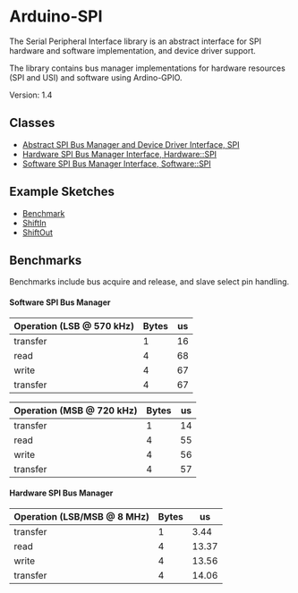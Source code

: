 # Arduino-SPI

The Serial Peripheral Interface library is an abstract interface for SPI
hardware and software implementation, and device driver support.

The library contains bus manager implementations for hardware
resources (SPI and USI) and software using Ardino-GPIO.

Version: 1.4

## Classes

* [Abstract SPI Bus Manager and Device Driver Interface, SPI](./src/SPI.h)
* [Hardware SPI Bus Manager Interface, Hardware::SPI](./src/Hardware/SPI.h)
* [Software SPI Bus Manager Interface, Software::SPI](./src/Software/SPI.h)

## Example Sketches

* [Benchmark](./examples/Benchmark)
* [ShiftIn](./examples/ShiftIn)
* [ShiftOut](./examples/ShiftOut)

## Benchmarks

Benchmarks include bus acquire and release, and slave select pin handling.

#### Software SPI Bus Manager

Operation (LSB @ 570 kHz) | Bytes | us
----------|-------|----
transfer | 1 | 16
read | 4 | 68
write | 4  | 67
transfer | 4  | 67

Operation (MSB @ 720 kHz) | Bytes | us
----------|-------|----
transfer | 1 | 14
read | 4 | 55
write | 4  | 56
transfer | 4  | 57

#### Hardware SPI Bus Manager

Operation (LSB/MSB @ 8 MHz) | Bytes | us
----------|-------|----
transfer | 1 | 3.44
read | 4 | 13.37
write | 4  | 13.56
transfer | 4  | 14.06
